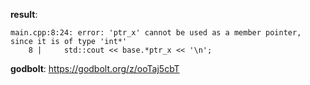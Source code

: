 **result**:
```
main.cpp:8:24: error: 'ptr_x' cannot be used as a member pointer, since it is of type 'int*'
    8 |     std::cout << base.*ptr_x << '\n';
```
**godbolt**: https://godbolt.org/z/ooTaj5cbT